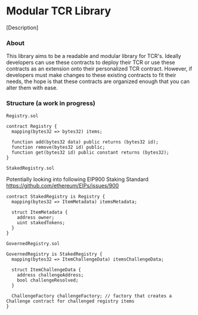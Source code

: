 # Modular TCR Library

[Description]

### About

This library aims to be a readable and modular library for TCR's. Ideally developers can use these contracts to deploy their TCR or use these contracts as an extension onto their personalized TCR contract. However, if developers must make changes to these existing contracts to fit their needs, the hope is that these contracts are organized enough that you can alter them with ease. 

### Structure (a work in progress)

`Registry.sol`
```
contract Registry {
  mapping(bytes32 => bytes32) items;

  function add(bytes32 data) public returns (bytes32 id);
  function remove(bytes32 id) public;
  function get(bytes32 id) public constant returns (bytes32);
}
```

`StakedRegistry.sol`

Potentially looking into following EIP900 Staking Standard https://github.com/ethereum/EIPs/issues/900
```
contract StakedRegistry is Registry {
  mapping(bytes32 => ItemMetadata) itemsMetadata;

  struct ItemMetadata {
    address owner;
    uint stakedTokens;
  }
}
```

`GovernedRegistry.sol`
```
GovernedRegistry is StakedRegistry {
  mapping(bytes32 => ItemChallengeData) itemsChallengeData;
  
  struct ItemChallengeData {
    address challengeAddress;
    bool challengeResolved;
  }
  
  ChallengeFactory challengeFactory; // factory that creates a Challenge contract for challenged registry items
}
```
